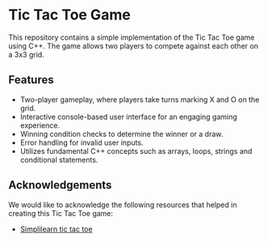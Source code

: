 # Tic Tac Toe Game

This repository contains a simple implementation of the Tic Tac Toe game using C++. The game allows two players to compete against each other on a 3x3 grid.

## Features

- Two-player gameplay, where players take turns marking X and O on the grid.
- Interactive console-based user interface for an engaging gaming experience.
- Winning condition checks to determine the winner or a draw.
- Error handling for invalid user inputs.
- Utilizes fundamental C++ concepts such as arrays, loops, strings and conditional statements.
## Acknowledgements

We would like to acknowledge the following resources that helped in creating this Tic Tac Toe game:
- [Simplilearn tic tac toe](https://youtu.be/dv_75WfQ1rA)
